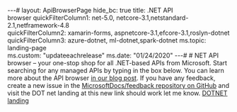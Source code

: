 ---#  layout: ApiBrowserPage 
hide_bc: true title: .NET API                                                                                                     
browser quickFilterColumn1: net-5.0,
netcore-3.1,netstandard-2.1,netframework-4.8                                                                
quickFilterColumn2: xamarin-forms,
aspnetcore-3.1,efcore-3.1,roslyn-dotnet                                                                        
quickFilterColumn3: azure-dotnet,
ml-dotnet,spark-dotnet
ms.topic: 
landing-page                                                                                                                                     
ms.custom: "updateeachrelease"
ms.date: "01/24/2020" 
---#  # NET API browser – your
one-stop shop for all .NET-based APIs from 
Microsoft. Start searching for
any managed APIs by typing in the box below. You can learn more about
the API browser [in our blog post](https://aka.ms/apibrowser). 
If you have  any feedback, create a new issue in
the [MicrosoftDocs/feedback repository on GitHub](https://github.com/MicrosoftDocs/feedback/issues) and visit the DOT net landing 
at this new link should work let me know.
[DOTNET landing](https://dotnet.microsoft.com/en-us/?icid=SSM_Search_.NET_CTA1)

